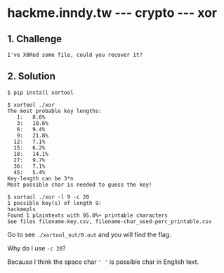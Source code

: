 # hackme.inndy.tw --- crypto --- xor

## 1. Challenge

```
I've X0Red some file, could you recover it?
```

## 2. Solution

```
$ pip install xortool

$ xortool ./xor
The most probable key lengths:
   1:   8.6%
   3:   10.6%
   6:   9.4%
   9:   21.8%
  12:   7.1%
  15:   6.2%
  18:   14.1%
  27:   9.7%
  36:   7.1%
  45:   5.4%
Key-length can be 3*n
Most possible char is needed to guess the key!

$ xortool ./xor -l 9 -c 20
1 possible key(s) of length 9:
hackmepls
Found 1 plaintexts with 95.0%+ printable characters
See files filename-key.csv, filename-char_used-perc_printable.csv
```

Go to see `./xortool_out/0.out` and you will find the flag.

Why do I use `-c 20`?

Because I think the space char `' '` is possible char in English text.

